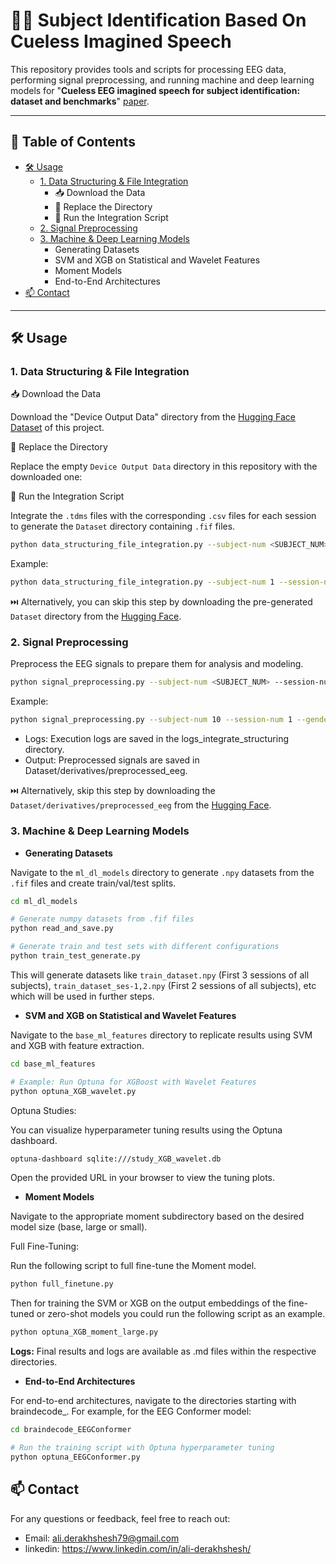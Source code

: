# 🧠✨ Subject Identification Based On Cueless Imagined Speech

This repository provides tools and scripts for processing EEG data, performing signal preprocessing, and running machine and deep learning models for "**Cueless EEG imagined speech for subject identification: dataset and benchmarks**" [paper](https://arxiv.org/abs/2501.09700).


---

## 📜 Table of Contents
- [🛠 Usage](#-usage)
  - [1. Data Structuring & File Integration](#1-data-structuring--file-integration)
    - 📥 Download the Data
    - 📁 Replace the Directory
    - 🔄 Run the Integration Script
  - [2. Signal Preprocessing](#2-signal-preprocessing)
  - [3. Machine & Deep Learning Models](#3-machine--deep-learning-models)
    - Generating Datasets
    - SVM and XGB on Statistical and Wavelet Features
    - Moment Models
    - End-to-End Architectures
- [📫 Contact](#-contact)

---

## 🛠 Usage
### 1. Data Structuring & File Integration
📥 Download the Data

Download the "Device Output Data" directory from the [Hugging Face Dataset](https://huggingface.co/datasets/Alidr79/cueless_EEG_subject_identification) of this project.

📁 Replace the Directory

Replace the empty `Device Output Data` directory in this repository with the downloaded one:

🔄 Run the Integration Script

Integrate the `.tdms` files with the corresponding `.csv` files for each session to generate the `Dataset` directory containing `.fif` files.
```bash
python data_structuring_file_integration.py --subject-num <SUBJECT_NUM> --session-num <SESSION_NUM>
```
Example:
```bash
python data_structuring_file_integration.py --subject-num 1 --session-num 1
```
⏭️ Alternatively, you can skip this step by downloading the pre-generated `Dataset` directory from the [Hugging Face](https://huggingface.co/datasets/Alidr79/cueless_EEG_subject_identification).

### 2. Signal Preprocessing
Preprocess the EEG signals to prepare them for analysis and modeling.
```bash
python signal_preprocessing.py --subject-num <SUBJECT_NUM> --session-num <SESSION_NUM> --gender <GENDER>
```
Example:
```bash
python signal_preprocessing.py --subject-num 10 --session-num 1 --gender female
```
- Logs: Execution logs are saved in the logs_integrate_structuring directory.
- Output: Preprocessed signals are saved in Dataset/derivatives/preprocessed_eeg.

⏭️ Alternatively, skip this step by downloading the `Dataset/derivatives/preprocessed_eeg` from the [Hugging Face](https://huggingface.co/datasets/Alidr79/cueless_EEG_subject_identification).

### 3. Machine & Deep Learning Models
- **Generating Datasets**

Navigate to the `ml_dl_models` directory to generate `.npy` datasets from the `.fif` files and create train/val/test splits.
```bash
cd ml_dl_models

# Generate numpy datasets from .fif files
python read_and_save.py

# Generate train and test sets with different configurations
python train_test_generate.py
```
This will generate datasets like `train_dataset.npy` (First 3 sessions of all subjects), `train_dataset_ses-1,2.npy` (First 2 sessions of all subjects), etc which will be used in further steps.
- **SVM and XGB on Statistical and Wavelet Features**

Navigate to the `base_ml_features` directory to replicate results using SVM and XGB with feature extraction.

```bash
cd base_ml_features

# Example: Run Optuna for XGBoost with Wavelet Features
python optuna_XGB_wavelet.py
```
Optuna Studies:

You can visualize hyperparameter tuning results using the Optuna dashboard.

```bash
optuna-dashboard sqlite:///study_XGB_wavelet.db
```
Open the provided URL in your browser to view the tuning plots.

- **Moment Models**

Navigate to the appropriate moment subdirectory based on the desired model size (base, large or small).

Full Fine-Tuning:

Run the following script to full fine-tune the Moment model.

```bash
python full_finetune.py
```
Then for training the SVM or XGB on the output embeddings of the fine-tuned or zero-shot models you could run the following script as an example.
```bash
python optuna_XGB_moment_large.py
```

**Logs:** Final results and logs are available as .md files within the respective directories.

- **End-to-End Architectures**

For end-to-end architectures, navigate to the directories starting with braindecode_. For example, for the EEG Conformer model:
```bash
cd braindecode_EEGConformer

# Run the training script with Optuna hyperparameter tuning
python optuna_EEGConformer.py

```

## 📫 Contact
For any questions or feedback, feel free to reach out:
- Email: ali.derakhshesh79@gmail.com
- linkedin: https://www.linkedin.com/in/ali-derakhshesh/










